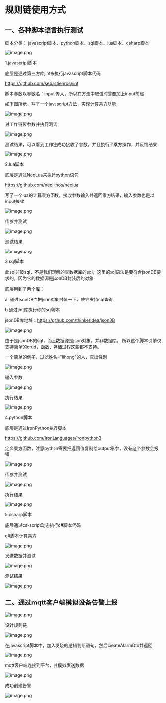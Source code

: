 # 规则链使用方式

## 一、各种脚本语言执行测试

脚本分类：  javascript脚本、python脚本、sql脚本、lua脚本、csharp脚本

![image.png](/img/iotsharp/script-type.png)

1.javascript脚本

底层是通过第三方库jint来执行javascript脚本代码

https://github.com/sebastienros/jint

脚本参数以参数名：input 传入，所以在方法中取值时需要加上input前缀

如下图所示，写了一个javascript方法，实现计算乘方功能

![image.png](/img/iotsharp/javascript-function.png)

对工作链传参数并执行测试

![image.png](/img/iotsharp/javascript-test.png)

测试结果，可以看到工作链成功接收了参数，并且执行了乘方操作，并反馈结果

![image.png](/img/iotsharp/javascript-result.png)

2.lua脚本

底层是通过NeoLua来执行python语句

https://github.com/neolithos/neolua

写了一个lua的计算乘方函数，接收参数输入并返回乘方结果，输入参数也是以input接收

![image.png](/img/iotsharp/lua-function.png)

传参并测试

![image.png](/img/iotsharp/lua-test.png)

测试结果

![image.png](/img/iotsharp/lua-result.png)

3.sql脚本

此sql非彼sql，不是我们理解的查数据库的sql，这里的sql语法是要符合jsonDB要求的，因为它的数据源是jsonDB封装后的对象

底层用到了两个库：

a. 通过jsonDB库把json对象封装一下，使它支持sql查询

b.通过jint库执行你的sql脚本

jsonDB库地址：https://github.com/thinkeridea/jsonDB

![image.png](/img/iotsharp/sql-code.png)

由于是jsonDB的sql，而且数据源是json对象，并非数据库。 所以这个脚本引擎仅支持简单的crud，函数、存储过程这些都不支持。 

一个简单的例子，过滤姓名="lihong"的人，查出性别

![image.png](/img/iotsharp/sql-function.png)

输入参数

![image.png](/img/iotsharp/sql-test.png)

执行结果

![image.png](/img/iotsharp/sql-result.png)

4.python脚本

底层是通过IronPython执行脚本

https://github.com/IronLanguages/ironpython3

定义乘方函数，注意python需要把返回值复制给output形参，没有这个参数会报错

![image.png](/img/iotsharp/python-function.png)

传参并测试

![image.png](/img/iotsharp/python-test.png)

执行结果

![image.png](/img/iotsharp/python-result.png)

5.csharp脚本

底层通过cs-script动态执行c#脚本代码

c#脚本计算乘方

![image.png](/img/iotsharp/csharp-function.png)

发送数据并测试

![image.png](/img/iotsharp/csharp-test.png)

测试结果

![image.png](/img/iotsharp/csharp-result.png)

## 二、通过mqtt客户端模拟设备告警上报

![image.png](/img/iotsharp/rules-list.png)

设计规则链

![image.png](/img/iotsharp/alarm-rule-design.png)

在javascript脚本中，加入发烧的逻辑判断语句，然后createAlarmDto并返回

![image.png](/img/iotsharp/alarm-rule-function.png)

mqtt客户端连接到平台，并模拟发送数据

![image.png](/img/iotsharp/alarm-rule-mqtt-test.png)

成功创建告警

![image.png](/img/iotsharp/alarm-rule-result.png)